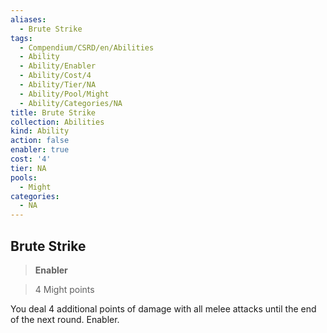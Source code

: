 ```yaml
---
aliases:
  - Brute Strike
tags:
  - Compendium/CSRD/en/Abilities
  - Ability
  - Ability/Enabler
  - Ability/Cost/4
  - Ability/Tier/NA
  - Ability/Pool/Might
  - Ability/Categories/NA
title: Brute Strike
collection: Abilities
kind: Ability
action: false
enabler: true
cost: '4'
tier: NA
pools:
  - Might
categories:
  - NA
---
```

## Brute Strike    
>**Enabler**    
>4 Might points  
    
You deal 4 additional points of damage with all melee attacks until the end of the next round. Enabler.